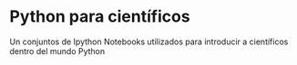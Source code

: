 Python para científicos
====================

Un conjuntos de Ipython Notebooks utilizados para introducir a científicos dentro del mundo Python
